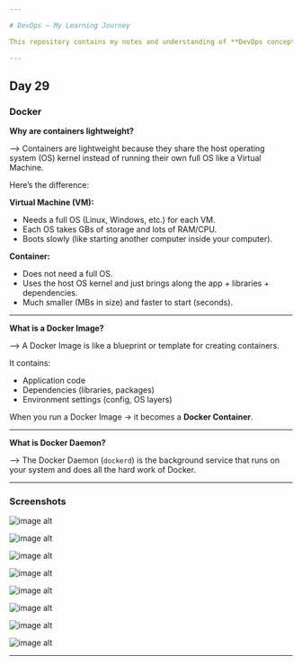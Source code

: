 ```yaml
---

# DevOps – My Learning Journey

This repository contains my notes and understanding of **DevOps concepts**.

---
```


## Day 29

### Docker

**Why are containers lightweight?**

--> Containers are lightweight because they share the host operating system (OS) kernel instead of running their own full OS like a Virtual Machine.

Here’s the difference:

**Virtual Machine (VM):**

* Needs a full OS (Linux, Windows, etc.) for each VM.
* Each OS takes GBs of storage and lots of RAM/CPU.
* Boots slowly (like starting another computer inside your computer).

**Container:**

* Does not need a full OS.
* Uses the host OS kernel and just brings along the app + libraries + dependencies.
* Much smaller (MBs in size) and faster to start (seconds).

---

**What is a Docker Image?**

--> A Docker Image is like a blueprint or template for creating containers.

It contains:

* Application code
* Dependencies (libraries, packages)
* Environment settings (config, OS layers)

When you run a Docker Image → it becomes a **Docker Container**.

---

**What is Docker Daemon?**

--> The Docker Daemon (`dockerd`) is the background service that runs on your system and does all the hard work of Docker.

---

### Screenshots

![image alt]()

![image alt]()

![image alt]()

![image alt]()

![image alt]()

![image alt]()

![image alt]()

![image alt]()

---
